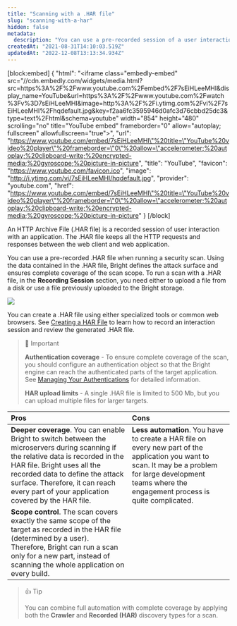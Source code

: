 ```yaml
---
title: "Scanning with a .HAR file"
slug: "scanning-with-a-har"
hidden: false
metadata: 
  description: "You can use a pre-recorded session of a user interaction with the target application (HAR file)  when running a scan.  Using the data contained in the HAR file, NeuraLegion defines the attack surface and ensures complete coverage of the scan scope.  To run a scan using a HAR file, you need to upload the file in the Recording Session section."
createdAt: "2021-08-31T14:10:03.519Z"
updatedAt: "2022-12-08T13:13:34.934Z"
---
```

[block:embed]
{
  "html": "<iframe class=\"embedly-embed\" src=\"//cdn.embedly.com/widgets/media.html?src=https%3A%2F%2Fwww.youtube.com%2Fembed%2F7sEiHLeeMHI&display_name=YouTube&url=https%3A%2F%2Fwww.youtube.com%2Fwatch%3Fv%3D7sEiHLeeMHI&image=http%3A%2F%2Fi.ytimg.com%2Fvi%2F7sEiHLeeMHI%2Fhqdefault.jpg&key=f2aa6fc3595946d0afc3d76cbbd25dc3&type=text%2Fhtml&schema=youtube\" width=\"854\" height=\"480\" scrolling=\"no\" title=\"YouTube embed\" frameborder=\"0\" allow=\"autoplay; fullscreen\" allowfullscreen=\"true\"></iframe>",
  "url": "https://www.youtube.com/embed/7sEiHLeeMHI\"%20title=\"YouTube%20video%20player\"%20frameborder=\"0\"%20allow=\"accelerometer;%20autoplay;%20clipboard-write;%20encrypted-media;%20gyroscope;%20picture-in-picture",
  "title": "YouTube",
  "favicon": "https://www.youtube.com/favicon.ico",
  "image": "http://i.ytimg.com/vi/7sEiHLeeMHI/hqdefault.jpg",
  "provider": "youtube.com",
  "href": "https://www.youtube.com/embed/7sEiHLeeMHI\"%20title=\"YouTube%20video%20player\"%20frameborder=\"0\"%20allow=\"accelerometer;%20autoplay;%20clipboard-write;%20encrypted-media;%20gyroscope;%20picture-in-picture"
}
[/block]




An HTTP Archive File (.HAR file) is a recorded session of user interaction with an application. The .HAR file keeps all the HTTP requests and responses between the web client and web application. 

You can use a pre-recorded .HAR file when running a security scan.  Using the data contained in the .HAR file, Bright defines the attack surface and ensures complete coverage of the scan scope. To run a scan with a .HAR file, in the **Recording Session** section, you need either to upload a file from a disk or use a file previously uploaded to the Bright storage.

![](https://files.readme.io/0b2c135-Screenshot_at_Dec_08_12-40-39.png)



You can create a .HAR file using either specialized tools or common web browsers. See [Creating a HAR File](/docs/creating-a-har-file) to learn how to record an interaction session and review the generated .HAR file.  

> 🚧 Important
> 
> **Authentication coverage** - To ensure complete coverage of the scan, you should configure an authentication object so that the Bright engine can reach the authenticated parts of the target application. See [Managing Your Authentications](/docs/creating-an-authentication-object-in-nexploit) for detailed information.
> 
> **HAR upload limits** - A single .HAR file is limited to 500 Mb, but you can upload multiple files for larger targets.

| **Pros**                                                                                                                                                                                                                                                                                        | **Cons**                                                                                                                                                                                                     |
| :---------------------------------------------------------------------------------------------------------------------------------------------------------------------------------------------------------------------------------------------------------------------------------------------- | :----------------------------------------------------------------------------------------------------------------------------------------------------------------------------------------------------------- |
| **Deeper coverage**. You can enable Bright to switch between the microservers during scanning if the relative data is recorded in the HAR file. Bright uses all the recorded data to define the attack surface. Therefore, it can reach every part of your application covered by the HAR file. | **Less automation**. You have to create a HAR file on every new part of the application you want to scan. It may be a problem for large development teams where the engagement process is quite complicated. |
| **Scope control**. The scan covers exactly the same scope of the target as recorded in the HAR file (determined by a user). Therefore, Bright can run a scan only for a new part, instead of scanning the whole application on every build.                                                     |                                                                                                                                                                                                              |

> 👍 Tip
> 
> You can combine full automation with complete coverage by applying both the **Crawler** and **Recorded (HAR)** discovery types for a scan.